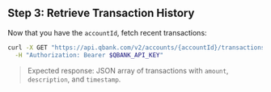## Step 3: Retrieve Transaction History

Now that you have the `accountId`, fetch recent transactions:

```bash
curl -X GET "https://api.qbank.com/v2/accounts/{accountId}/transactions?limit=5" \
  -H "Authorization: Bearer $QBANK_API_KEY"
```

> Expected response: JSON array of transactions with `amount`, `description`, and `timestamp`.  


